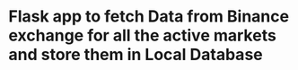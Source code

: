 # Flask app to fetch Data from Binance exchange for all the active markets and store them in Local Database
